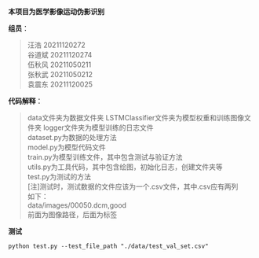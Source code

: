 **本项目为医学影像运动伪影识别**  

**组员**：  
>汪浩 20211120272  
谷道斌 20211120274  
伍秋风 20211050211  
张秋武 20211050212  
袁震东 20211120025  

**代码解释**：  
>data文件夹为数据文件夹
>LSTMClassifier文件夹为模型权重和训练图像文件夹
logger文件夹为模型训练的日志文件  
dataset.py为数据的处理方法  
model.py为模型代码文件  
train.py为模型训练文件，其中包含测试与验证方法  
utils.py为工具代码，其中包含绘图，初始化日志，创建文件夹等  
test.py为测试的方法  
[注]测试时，测试数据的文件应该为一个.csv文件，其中.csv应有两列  
如下：  
data/images/00050.dcm,good  
前面为图像路径，后面为标签  

**测试**  
```shell
python test.py --test_file_path "./data/test_val_set.csv"
```


    

